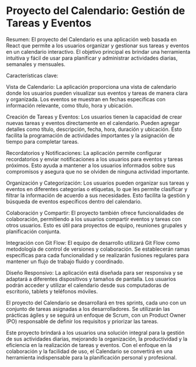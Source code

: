 # Proyecto del Calendario: Gestión de Tareas y Eventos

Resumen:
El proyecto del Calendario es una aplicación web basada en React que permite a los usuarios organizar y gestionar sus tareas y eventos en un calendario interactivo. El objetivo principal es brindar una herramienta intuitiva y fácil de usar para planificar y administrar actividades diarias, semanales y mensuales.

Características clave:

Vista de Calendario: La aplicación proporciona una vista de calendario donde los usuarios pueden visualizar sus eventos y tareas de manera clara y organizada. Los eventos se muestran en fechas específicas con información relevante, como título, hora y ubicación.

Creación de Tareas y Eventos: Los usuarios tienen la capacidad de crear nuevas tareas y eventos directamente en el calendario. Pueden agregar detalles como título, descripción, fecha, hora, duración y ubicación. Esto facilita la programación de actividades importantes y la asignación de tiempo para completar tareas.

Recordatorios y Notificaciones: La aplicación permite configurar recordatorios y enviar notificaciones a los usuarios para eventos y tareas próximos. Esto ayuda a mantener a los usuarios informados sobre sus compromisos y asegura que no se olviden de ninguna actividad importante.

Organización y Categorización: Los usuarios pueden organizar sus tareas y eventos en diferentes categorías o etiquetas, lo que les permite clasificar y filtrar la información de acuerdo a sus necesidades. Esto facilita la gestión y búsqueda de eventos específicos dentro del calendario.

Colaboración y Compartir: El proyecto también ofrece funcionalidades de colaboración, permitiendo a los usuarios compartir eventos y tareas con otros usuarios. Esto es útil para proyectos de equipo, reuniones grupales y planificación conjunta.

Integración con Git Flow: El equipo de desarrollo utilizará Git Flow como metodología de control de versiones y colaboración. Se establecerán ramas específicas para cada funcionalidad y se realizarán fusiones regulares para mantener un flujo de trabajo fluido y coordinado.

Diseño Responsivo: La aplicación está diseñada para ser responsiva y se adaptará a diferentes dispositivos y tamaños de pantalla. Los usuarios podrán acceder y utilizar el calendario desde sus computadoras de escritorio, tablets y teléfonos móviles.

El proyecto del Calendario se desarrollará en tres sprints, cada uno con un conjunto de tareas asignadas a los desarrolladores. Se utilizarán las prácticas ágiles y se seguirá un enfoque de Scrum, con un Product Owner (PO) responsable de definir los requisitos y priorizar las tareas.

Este proyecto brindará a los usuarios una solución integral para la gestión de sus actividades diarias, mejorando la organización, la productividad y la eficiencia en la realización de tareas y eventos. Con el enfoque en la colaboración y la facilidad de uso, el Calendario se convertirá en una herramienta indispensable para la planificación personal y profesional.
